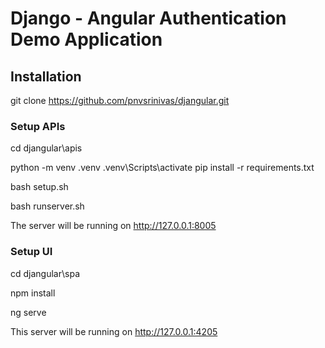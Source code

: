 # Django - Angular Authentication Demo Application

## Installation

git clone https://github.com/pnvsrinivas/djangular.git


### Setup APIs
cd djangular\apis

python -m venv .venv
.venv\Scripts\activate
pip install -r requirements.txt

bash setup.sh

bash runserver.sh

The server will be running on http://127.0.0.1:8005


### Setup UI
cd djangular\spa

npm install

ng serve

This server will be running on http://127.0.0.1:4205